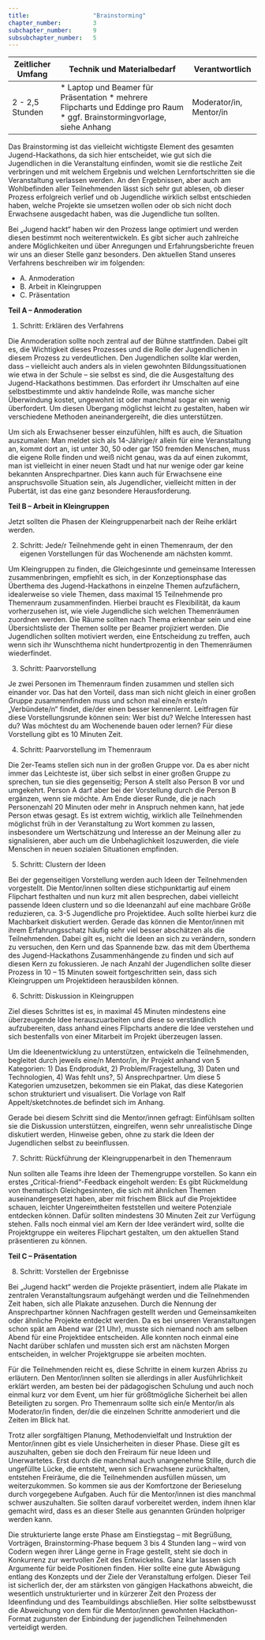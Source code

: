 ```yaml
---
title: 					"Brainstorming"
chapter_number: 		3
subchapter_number:		9
subsubchapter_number:	5
---
```


| Zeitlicher Umfang | Technik und Materialbedarf                                                                                                                                           | Verantwortlich |
|-------------------|----------------------------------------------------------------------------------------------------------------------------------------------------------------------|----------------|
| 2 - 2,5 Stunden     | * Laptop und Beamer für Präsentation * mehrere Flipcharts und Eddinge pro Raum * ggf. Brainstormingvorlage, siehe Anhang | Moderator/in, Mentor/in   |

Das Brainstorming ist das vielleicht wichtigste Element des gesamten Jugend-Hackathons, da sich hier entscheidet, wie gut sich die Jugendlichen in die Veranstaltung einfinden, womit sie die restliche Zeit verbringen und mit welchem Ergebnis und welchen Lernfortschritten sie die Veranstaltung verlassen werden. An den Ergebnissen, aber auch am Wohlbefinden aller Teilnehmenden lässt sich sehr gut ablesen, ob dieser Prozess erfolgreich verlief und ob Jugendliche wirklich selbst entschieden haben, welche Projekte sie umsetzen wollen oder ob sich nicht doch Erwachsene ausgedacht haben, was die Jugendliche tun sollten.

Bei „Jugend hackt“ haben wir den Prozess lange optimiert und werden diesen bestimmt noch weiterentwickeln. Es gibt sicher auch zahlreiche andere Möglichkeiten und über Anregungen und Erfahrungsberichte freuen wir uns an dieser Stelle ganz besonders. Den aktuellen Stand unseres Verfahrens beschreiben wir im folgenden:

* A. Anmoderation
* B. Arbeit in Kleingruppen
* C. Präsentation


**Teil A – Anmoderation**

1. Schritt: Erklären des Verfahrens

Die Anmoderation sollte noch zentral auf der Bühne stattfinden. Dabei gilt es, die Wichtigkeit dieses Prozesses und die Rolle der Jugendlichen in diesem Prozess zu verdeutlichen. Den Jugendlichen sollte klar werden, dass – vielleicht auch anders als in vielen gewohnten Bildungssituationen wie etwa in der Schule – sie selbst es sind, die die Ausgestaltung des Jugend-Hackathons bestimmen. Das erfordert ihr Umschalten auf eine selbstbestimmte und aktiv handelnde Rolle, was manche sicher Überwindung kostet, ungewohnt ist oder manchmal sogar ein wenig überfordert. Um diesen Übergang möglichst leicht zu gestalten, haben wir verschiedene Methoden aneinandergereiht, die dies unterstützen.

Um sich als Erwachsener besser einzufühlen, hilft es auch, die Situation auszumalen: Man meldet sich als 14-Jährige/r allein für eine Veranstaltung an, kommt dort an, ist unter 30, 50 oder gar 150 fremden Menschen, muss die eigene Rolle finden und weiß nicht genau, was da auf einen zukommt, man ist vielleicht in einer neuen Stadt und hat nur wenige oder gar keine bekannten Ansprechpartner. Dies kann auch für Erwachsene eine anspruchsvolle Situation sein, als Jugendlicher, vielleicht mitten in der Pubertät, ist das eine ganz besondere Herausforderung.

**Teil B – Arbeit in Kleingruppen**

Jetzt sollten die Phasen der Kleingruppenarbeit nach der Reihe erklärt werden.

2. Schritt: Jede/r Teilnehmende geht in einen Themenraum, der den eigenen Vorstellungen für das Wochenende am nächsten kommt.

Um Kleingruppen zu finden, die Gleichgesinnte und gemeinsame Interessen zusammenbringen, empfiehlt es sich, in der Konzeptionsphase das Überthema des Jugend-Hackathons in einzelne Themen aufzufächern, idealerweise so viele Themen, dass maximal 15 Teilnehmende pro Themenraum zusammenfinden. Hierbei braucht es Flexibilität, da kaum vorherzusehen ist, wie viele Jugendliche sich welchen Themenräumen zuordnen werden. Die Räume sollten nach Thema erkennbar sein und eine Übersichtsliste der Themen sollte per Beamer projiziert werden. Die Jugendlichen sollten motiviert werden, eine Entscheidung zu treffen, auch wenn sich ihr Wunschthema nicht hundertprozentig in den Themenräumen wiederfindet.

3. Schritt: Paarvorstellung

Je zwei Personen im Themenraum finden zusammen und stellen sich einander vor. Das hat den Vorteil, dass man sich nicht gleich in einer großen Gruppe zusammenfinden muss und schon mal eine/n erste/n „Verbündete/n“ findet, die/der einen besser kennenlernt. Leitfragen für diese Vorstellungsrunde können sein: Wer bist du? Welche Interessen hast du? Was möchtest du am Wochenende bauen oder lernen?
Für diese Vorstellung gibt es 10 Minuten Zeit.

4. Schritt: Paarvorstellung im Themenraum

Die 2er-Teams stellen sich nun in der großen Gruppe vor. Da es aber nicht immer das Leichteste ist, über sich selbst in einer großen Gruppe zu sprechen, tun sie dies gegenseitig; Person A stellt also Person B vor und umgekehrt. Person A darf aber bei der Vorstellung durch die Person B ergänzen, wenn sie möchte. Am Ende dieser Runde, die je nach Personenzahl 20 Minuten oder mehr in Anspruch nehmen kann, hat jede Person etwas gesagt. Es ist extrem wichtig, wirklich alle Teilnehmenden möglichst früh in der Veranstaltung zu Wort kommen zu lassen, insbesondere um Wertschätzung und Interesse an der Meinung aller zu signalisieren, aber auch um die Unbehaglichkeit loszuwerden, die viele Menschen in neuen sozialen Situationen empfinden. 

5. Schritt: Clustern der Ideen

Bei der gegenseitigen Vorstellung werden auch Ideen der Teilnehmenden vorgestellt. Die Mentor/innen sollten diese stichpunktartig auf einem Flipchart festhalten und nun kurz mit allen besprechen, dabei vielleicht passende Ideen clustern und so die Ideenanzahl auf eine machbare Größe reduzieren, ca. 3-5 Jugendliche pro Projektidee. Auch sollte hierbei kurz die Machbarkeit diskutiert werden. Gerade das können die Mentor/innen mit ihrem Erfahrungsschatz häufig sehr viel besser abschätzen als die Teilnehmenden. Dabei gilt es, nicht die Ideen an sich zu verändern, sondern zu versuchen, den Kern und das Spannende bzw. das mit dem Überthema des Jugend-Hackathons Zusammenhängende zu finden und sich auf diesen Kern zu fokussieren. Je nach Anzahl der Jugendlichen sollte dieser Prozess in 10 – 15 Minuten soweit fortgeschritten sein, dass sich Kleingruppen um Projektideen herausbilden können.

6. Schritt: Diskussion in Kleingruppen

Ziel dieses Schrittes ist es, in maximal 45 Minuten mindestens eine überzeugende Idee herauszuarbeiten und diese so verständlich aufzubereiten, dass anhand eines Flipcharts andere die Idee verstehen und sich bestenfalls von einer Mitarbeit im Projekt überzeugen lassen.

Um die Ideenentwicklung zu unterstützen, entwickeln die Teilnehmenden, begleitet durch jeweils eine/n Mentor/in, ihr Projekt anhand von 5 Kategorien: 1) Das Endprodukt, 2) Problem/Fragestellung, 3) Daten und Technologien, 4) Was fehlt uns?, 5) Ansprechpartner. Um diese 5 Kategorien umzusetzen, bekommen sie ein Plakat, das diese Kategorien schon strukturiert und visualisert. Die Vorlage von Ralf Appelt/sketchnotes.de befindet sich im Anhang.

Gerade bei diesem Schritt sind die Mentor/innen gefragt: Einfühlsam sollten sie die Diskussion unterstützen, eingreifen, wenn sehr unrealistische Dinge diskutiert werden, Hinweise geben, ohne zu stark die Ideen der Jugendlichen selbst zu beeinflussen.

7. Schritt: Rückführung der Kleingruppenarbeit in den Themenraum

Nun sollten alle Teams ihre Ideen der Themengruppe vorstellen. So kann ein erstes „Critical-friend“-Feedback eingeholt werden: Es gibt Rückmeldung von thematisch Gleichgesinnten, die sich mit ähnlichen Themen auseinandergesetzt haben, aber mit frischem Blick auf die Projektidee schauen, leichter Ungereimtheiten feststellen und weitere Potenziale entdecken können. Dafür sollten mindestens 30 Minuten Zeit zur Verfügung stehen. Falls noch einmal viel am Kern der Idee verändert wird, sollte die Projektgruppe ein weiteres Flipchart gestalten, um den aktuellen Stand präsentieren zu können.

**Teil C – Präsentation**

8. Schritt: Vorstellen der Ergebnisse

Bei „Jugend hackt“ werden die Projekte präsentiert, indem alle Plakate im zentralen Veranstaltungsraum aufgehängt werden und die Teilnehmenden Zeit haben, sich alle Plakate anzusehen. Durch die Nennung der Ansprechpartner können Nachfragen gestellt werden und Gemeinsamkeiten oder ähnliche Projekte entdeckt werden. Da es bei unseren Veranstaltungen schon spät am Abend war (21 Uhr), musste sich niemand noch am selben Abend für eine Projektidee entscheiden. Alle konnten noch einmal eine Nacht darüber schlafen und mussten sich erst am nächsten Morgen entscheiden, in welcher Projektgruppe sie arbeiten mochten.

Für die Teilnehmenden reicht es, diese Schritte in einem kurzen Abriss zu erläutern. Den Mentor/innen sollten sie allerdings in aller Ausführlichkeit erklärt werden, am besten bei der pädagogischen Schulung und auch noch einmal kurz vor dem Event, um hier für größtmögliche Sicherheit bei allen Beteiligten zu sorgen. Pro Themenraum sollte sich ein/e Mentor/in als Moderator/in finden, der/die die einzelnen Schritte anmoderiert und die Zeiten im Blick hat.

Trotz aller sorgfältigen Planung, Methodenvielfalt und Instruktion der Mentor/innen gibt es viele Unsicherheiten in dieser Phase. Diese gilt es auszuhalten, geben sie doch den Freiraum für neue Ideen und Unerwartetes. Erst durch die manchmal auch unangenehme Stille, durch die ungefüllte Lücke, die entsteht, wenn sich Erwachsene zurückhalten, entstehen Freiräume, die die Teilnehmenden ausfüllen müssen, um weiterzukommen. So kommen sie aus der Komfortzone der Berieselung durch vorgegebene Aufgaben. Auch für die Mentor/innen ist dies manchmal schwer auszuhalten. Sie sollten darauf vorbereitet werden, indem ihnen klar gemacht wird, dass es an dieser Stelle aus genannten Gründen holpriger werden kann.
 
Die strukturierte lange erste Phase am Einstiegstag – mit Begrüßung, Vorträgen, Brainstorming-Phase bequem 3 bis 4 Stunden lang – wird von Codern wegen ihrer Länge gerne in Frage gestellt, steht sie doch in Konkurrenz zur wertvollen Zeit des Entwickelns. Ganz klar lassen sich Argumente für beide Positionen finden. Hier sollte eine gute Abwägung entlang des Konzepts und der Ziele der Veranstaltung erfolgen. Dieser Teil ist sicherlich der, der am stärksten von gängigen Hackathons abweicht, die wesentlich unstrukturierter und in kürzerer Zeit den Prozess der Ideenfindung und des Teambuildings abschließen.  Hier sollte selbstbewusst die Abweichung von dem für die Mentor/innen gewohnten Hackathon-Format zugunsten der Einbindung der jugendlichen Teilnehmenden verteidigt werden.
   